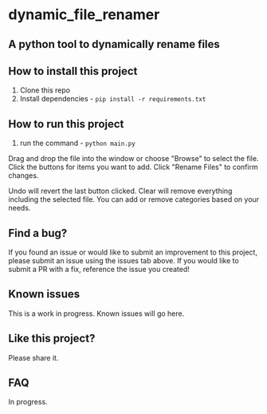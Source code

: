 # dynamic_file_renamer

## A python tool to dynamically rename files

## How to install this project

1. Clone this repo
2. Install dependencies - `pip install -r requirements.txt`

## How to run this project

1. run the command - `python main.py`

Drag and drop the file into the window or choose "Browse" to select the file.
Click the buttons for items you want to add. 
Click "Rename Files" to confirm changes. 

Undo will revert the last button clicked.
Clear will remove everything including the selected file.
You can add or remove categories based on your needs. 

## Find a bug?

If you found an issue or would like to submit an improvement to this project, please submit an issue using the issues tab above. If you would like to submit a PR with a fix, reference the issue you created!

## Known issues

This is a work in progress. Known issues will go here.

## Like this project?

Please share it.

## FAQ

In progress.
